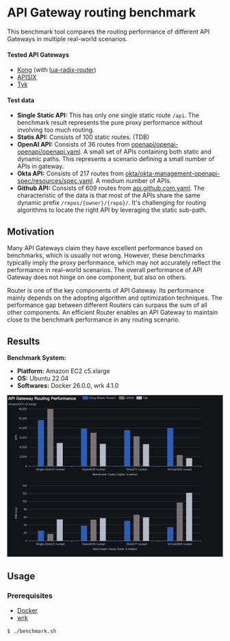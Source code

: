 # API Gateway routing benchmark

This benchmark tool compares the routing performance of different API Gateways in multiple real-world scenarios.



#### Tested API Gateways

-   [Kong](https://github.com/Kong/kong) (with [lua-radix-router](https://github.com/vm-001/lua-radix-router))
-   [APISIX](https://github.com/apache/apisix)
-   [Tyk](https://github.com/TykTechnologies/tyk)


#### Test data

-   **Single Static API:** This has only one single static route `/api`. The benchmark result represents the pure proxy performance without involving too much routing.
-   **Statis API:** Consists of 100 static routes. (TDB)
-   **OpenAI API:** Consists of 36 routes from [openapi/openai-openapi/openapi.yaml](https://github.com/openai/openai-openapi/blob/master/openapi.yaml). A small set of APIs containing both static and dynamic paths. This represents a scenario defining a small number of APIs in gateway.
-   **Okta API:** Consists of 217 routes from [okta/okta-management-openapi-spec/resources/spec.yaml](https://github.com/okta/okta-management-openapi-spec/blob/master/resources/spec.yaml). A medium number of APIs.
-   **Github API:** Consists of 609 routes from [api.github.com.yaml](https://github.com/github/rest-api-description/blob/main/descriptions-next/api.github.com/api.github.com.yaml). The characteristic of the data is that most of the APIs share the same dynamic prefix `/repos/{owner}/{repo}/`. It's challenging for routing algorithms to locate the right API by leveraging the static sub-path.

## Motivation

Many API Gateways claim they have excellent performance based on benchmarks, which is usually not wrong. However, these benchmarks typically imply the proxy performance, which may not accurately reflect the performance in real-world scenarios. The overall performance of API Gateway does not hinge on one component, but also on others.



Router is one of the key components of API Gateway. Its performance mainly depends on the adopting algorithm and optimization techniques. The performance gap between different Routers can surpass the sum of all other components. An efficient Router enables an API Gateway to maintain close to the benchmark performance in any routing scenario.

## Results

**Benchmark System:**

-   **Platform:** Amazon EC2 c5.xlarge
-   **OS:** Ubuntu 22.04
-   **Softwares:** Docker 26.0.0, wrk 4.1.0

<img src="./docs/images/result.png" alt="Benchmark Result"/>

## Usage

### Prerequisites

- [Docker](https://www.docker.com/)
- [wrk](https://github.com/wg/wrk)



```
$ ./benchmark.sh
```





